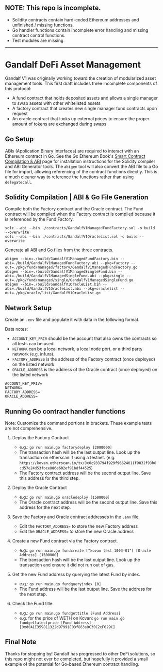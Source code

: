 ## NOTE: This repo is incomplete.

- Solidity contracts contain hard-coded Ethereum addresses and unfinished / missing functions.
- Go handler functions contain incomplete error handling and missing contract control functions.
- Test modules are missing.

---

# Gandalf DeFi Asset Management

Gandalf V1 was originally working toward the creation of modularized asset management tools. This first draft includes three incomplete components of this protocol:

- A fund contract that holds deposited assets and allows a single manager to swap assets with other whitelisted assets
- A factory contract that creates new single manager fund contracts upon request
- An oracle contract that looks up external prices to ensure the proper amount of tokens are exchanged during swaps

## Go Setup

ABIs (Application Binary Interfaces) are required to interact with an Ethereum contract in Go. See the Go Ethereum Book's [Smart Contract Compilation & ABI](https://goethereumbook.org/en/smart-contract-compile/) page for installation instructions for the Solidity compiler and ABI Generator tools. The `abigen` tool will also convert the ABI file to a Go file for import, allowing referencing of the contract functions directly. This is a much cleaner way to reference the functions rather than using `delegatecall`.

## Solidity Compilation | ABI & Go File Generation

Compile both the Factory contract and the Oracle contract. The Fund contract will be compiled when the Factory contract is compiled because it is referenced by the Fund Factory.

```
solc --abi --bin ./contracts/GandalfV1ManagedFundFactory.sol -o build --overwrite
solc --abi --bin ./contracts/GandalfV1OracleList.sol -o build --overwrite
```

Generate all ABI and Go files from the three contracts.

```
abigen --bin=./build/GandalfV1ManagedFundFactory.bin --abi=./build/GandalfV1ManagedFundFactory.abi --pkg=factory --out=./pkg/fund/managed/factory/GandalfV1ManagedFundFactory.go
abigen --bin=./build/GandalfV1ManagedSingleFund.bin --abi=./build/GandalfV1ManagedSingleFund.abi --pkg=single --out=./pkg/fund/managed/single/GandalfV1ManagedSingleFund.go
abigen --bin=./build/GandalfV1OracleList.bin --abi=./build/GandalfV1OracleList.abi --pkg=oraclelist --out=./pkg/oracle/list/GandalfV1OracleList.go
```

## Network Setup

Create an `.env` file and populate it with data in the following format.

Data notes:

- `ACCOUNT_KEY_PRIV` should be the account that also owns the contracts so all tests can be used.
- `NETWORK` can be a local network, a local node port, or a third party network (e.g. infura).
- `FACTORY_ADDRESS` is the address of the Factory contract (once deployed) on the listed network
- `ORACLE_ADDRESS` is the address of the Oracle contract (once deployed) on the listed network

```
ACCOUNT_KEY_PRIV=
NETWORK=
FACTORY_ADDRESS=
ORACLE_ADDRESS=
```

## Running Go contract handler functions

Note: Customize the command portions in brackets. These example tests are not comprehensive.

1. Deploy the Factory Contract

   - e.g.: `go run main.go factorydeploy [2000000]`
   - The transaction hash will be the last output line. Look up the transaction on etherscan if using a testnet. (e.g. `https://kovan.etherscan.io/tx/0x0c933794f929f96624011f9832f93b8cd57e24d53fbce886e602ef91bdf44525`)
   - The Factory contract address will be the second output line. Save this address for the third step.

2. Deploy the Oracle Contract

   - e.g.: `go run main.go oracledeploy [1500000]`
   - The Oracle contract address will be the second output line. Save this address for the next step.

3. Save the Factory and Oracle contract addresses in the `.env` file.

   - Edit the `FACTORY_ADDRESS=` to store the new Factory address
   - Edit the `ORACLE_ADDRESS=` to store the new Oracle address

4. Create a new Fund contract via the Factory contract.

   - e.g.: `go run main.go fundcreate ["kovan test 1003-01"] [Oracle Address] [1500000]`
   - The transaction hash will be the last output line. Look up the transaction and ensure it did not run out of gas.

5. Get the new Fund address by querying the latest Fund by index.

   - e.g.: `go run main.go fundqueryindex [0]`
   - The Fund address will be the last output line. Save the address for the next step.

6. Check the Fund title.
   - e.g.: `go run main.go fundgettitle [Fund Address]`
   - e.g. for the price of WETH on Kovan: `go run main.go fundgetlatestprice [Fund Address] [0xd0A1E359811322d97991E03f863a0C30C2cF029C]`

## Final Note

Thanks for stopping by! Gandalf has progressed to other DeFi solutions, so this repo might not ever be completed, but hopefully it provided a small example of the potential for Go-based Ethereum contract handling.
